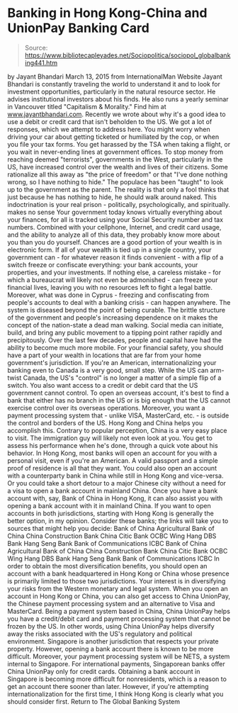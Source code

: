 # Banking in Hong Kong-China and UnionPay Banking Card

> Source: https://www.bibliotecapleyades.net/Sociopolitica/sociopol_globalbanking441.htm

by Jayant Bhandari March 13, 2015
from InternationalMan Website
Jayant Bhandari is constantly traveling the world to understand it and to look for investment opportunities, particularly in the
natural resource sector.
He advises institutional investors about his finds.
He also runs a yearly seminar in Vancouver titled "Capitalism & Morality."
Find him at www.jayantbhandari.com.
Recently we wrote about why it's a good idea to use a debit or credit card that isn't beholden to the US.
We got a lot of responses, which we attempt to address here.
You might worry when driving your car about getting ticketed or humiliated by the cop, or when you file your tax forms.
You get harassed by the TSA when taking a flight, or you wait in never-ending lines at government offices. To stop money from reaching deemed "terrorists", governments in the West, particularly in the US, have increased control over the wealth and lives of their citizens.
Some rationalize all this away as "the price of freedom" or that "I've done nothing wrong, so I have nothing to hide."
The populace has been "taught" to look up to the government as the parent. The reality is that only a fool thinks that just because he has nothing to hide, he should walk around naked.
This indoctrination is your real prison - politically, psychologically, and spiritually. makes no sense
Your government today knows virtually everything about your finances, for all is tracked using your Social Security number and tax numbers.
Combined with your cellphone, Internet, and credit card usage, and the ability to analyze all of this data, they probably know more about you than you do yourself.
Chances are a good portion of your wealth is in electronic form. If all of your wealth is tied up in a single country, your government can - for whatever reason it finds convenient - with a flip of a switch freeze or confiscate everything: your bank accounts, your properties, and your investments.
If nothing else, a careless mistake - for which a bureaucrat will likely not even be admonished - can freeze your financial lives, leaving you with no resources left to fight a legal battle.
Moreover, what was done in Cyprus - freezing and confiscating from people's accounts to deal with a banking crisis - can happen anywhere.
The system is diseased beyond the point of being curable. The brittle structure of the government and people's increasing dependence on it makes the concept of the nation-state a dead man walking. Social media can initiate, build, and bring any public movement to a tipping point rather rapidly and precipitously.
Over the last few decades, people and capital have had the ability to become much more mobile.
For your financial safety, you should have a part of your wealth in locations that are far from your home government's jurisdiction.
If you're an American, internationalizing your banking even to Canada is a very good, small step. While the US can arm-twist Canada, the US's "control" is no longer a matter of a simple flip of a switch.
You also want access to a credit or debit card that the US government cannot control.
To open an overseas account, it's best to find a bank that either has no branch in the US or is big enough that the US cannot exercise control over its overseas operations.
Moreover, you want a payment processing system that - unlike VISA, MasterCard, etc. - is outside the control and borders of the US.
Hong Kong and China helps you accomplish this.
Contrary to popular perception, China is a very easy place to visit. The immigration guy will likely not even look at you. You get to assess his performance when he's done, through a quick vote about his behavior.
In Hong Kong, most banks will open an account for you with a personal visit, even if you're an American. A valid passport and a simple proof of residence is all that they want.
You could also open an account with a counterparty bank in China while still in Hong Kong and vice-versa. Or you could take a short detour to a major Chinese city without a need for a visa to open a bank account in mainland China.
Once you have a bank account with, say, Bank of China in Hong Kong, it can also assist you with opening a bank account with it in mainland China. If you want to open accounts in both jurisdictions, starting with Hong Kong is generally the better option, in my opinion.
Consider these banks; the links will take you to sources that might help you decide:
Bank of China Agricultural Bank of China China Construction Bank China Citic Bank OCBC Wing Hang DBS Bank Hang Seng Bank Bank of Communications ICBC
Bank of China
Agricultural Bank of China
China Construction Bank
China Citic Bank
OCBC Wing Hang
DBS Bank
Hang Seng Bank
Bank of Communications
ICBC
In order to obtain the most diversification benefits, you should open an account with a bank headquartered in Hong Kong or China whose presence is primarily limited to those two jurisdictions.
Your interest is in diversifying your risks from the Western monetary and legal system.
When you open an account in Hong Kong or China, you can also get access to China UnionPay, the Chinese payment processing system and an alternative to Visa and MasterCard.
Being a payment system based in China, China UnionPay helps you have a credit/debit card and payment processing system that cannot be frozen by the US. In other words, using China UnionPay helps diversify away the risks associated with the US's regulatory and political environment.
Singapore is another jurisdiction that respects your private property. However, opening a bank account there is known to be more difficult. Moreover, your payment processing system will be NETS, a system internal to Singapore.
For international payments, Singaporean banks offer China UnionPay only for credit cards. Obtaining a bank account in Singapore is becoming more difficult for nonresidents, which is a reason to get an account there sooner than later.
However, if you're attempting internationalization for the first time, I think Hong Kong is clearly what you should consider first.
Return to The Global Banking System
